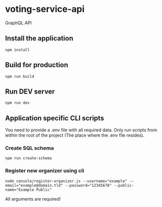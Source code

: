 # voting-service-api
GraphQL API

## Install the application

````shell script
npm install
````

## Build for production

````shell script
npm run build
````

## Run DEV server

````shell script
npm run dev
````

## Application specific CLI scripts
You need to provide a .env file with all required data. Only run scripts from within the root of the project
(The place where the .env file resides).

### Create SQL schema
```shell script
npm run create-schema
```

### Register new organizer using cli
```shell script
node console/register-organizer.js --username="example" --email="example@domain.tld" --password="12345678" --public-name="Example Public"
```
All arguments are required!

